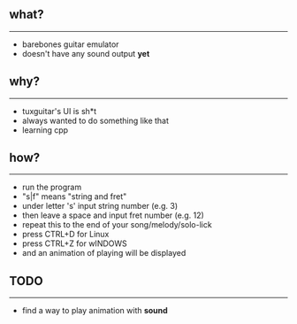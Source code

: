 ## what?
---
- barebones guitar emulator
- doesn't have any sound output **yet**

## why?
---
- tuxguitar's UI is sh\*t
- always wanted to do something like that
- learning cpp

## how?
---
- run the program
- "s|f" means "string and fret"
- under letter 's' input string number (e.g. 3)
- then leave a space and input fret number (e.g. 12)
- repeat this to the end of your song/melody/solo-lick
- press CTRL+D for Linux
- press CTRL+Z for wINDOWS
- and an animation of playing will be displayed 

## TODO
---
- find a way to play animation with **sound**

